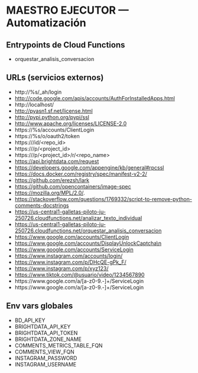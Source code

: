 # MAESTRO EJECUTOR — Automatización

## Entrypoints de Cloud Functions
- orquestar_analisis_conversacion
## URLs (servicios externos)
- http://%s/_ah/login
- http://code.google.com/apis/accounts/AuthForInstalledApps.html
- http://localhost/
- http://pyasn1.sf.net/license.html
- http://pypi.python.org/pypi/ssl
- http://www.apache.org/licenses/LICENSE-2.0
- https://%s/accounts/ClientLogin
- https://%s/o/oauth2/token
- https://<hostname>/id/<repo_id>
- https://<hostname>/p/<project_id>
- https://<hostname>/p/<project_id>/r/<repo_name>
- https://api.brightdata.com/request
- https://developers.google.com/appengine/kb/general#rpcssl
- https://docs.docker.com/registry/spec/manifest-v2-2/
- https://github.com/erezsh/lark
- https://github.com/opencontainers/image-spec
- https://mozilla.org/MPL/2.0/.
- https://stackoverflow.com/questions/1769332/script-to-remove-python-comments-docstrings
- https://us-central1-galletas-piloto-ju-250726.cloudfunctions.net/analizar_texto_individual
- https://us-central1-galletas-piloto-ju-250726.cloudfunctions.net/orquestar_analisis_conversacion
- https://www.google.com/accounts/ClientLogin
- https://www.google.com/accounts/DisplayUnlockCaptcha\n
- https://www.google.com/accounts/ServiceLogin
- https://www.instagram.com/accounts/login/
- https://www.instagram.com/p/DHcQE-gPk_F/
- https://www.instagram.com/p/xyz123/
- https://www.tiktok.com/@usuario/video/1234567890
- https://www\.google\.com/a/[a-z0-9.-]+/ServiceLogin
- https://www\.google\.com/a/[a-z0-9\.\-]+/ServiceLogin
## Env vars globales
- BD_API_KEY
- BRIGHTDATA_API_KEY
- BRIGHTDATA_API_TOKEN
- BRIGHTDATA_ZONE_NAME
- COMMENTS_METRICS_TABLE_FQN
- COMMENTS_VIEW_FQN
- INSTAGRAM_PASSWORD
- INSTAGRAM_USERNAME
